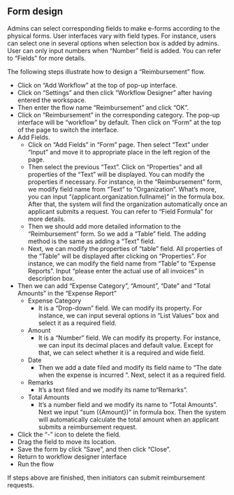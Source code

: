 ## Form design
Admins can select corresponding fields to make e-forms according to the physical forms. User interfaces vary with field types. For instance, users can select one in several options when selection box is added by admins. User can only input numbers when “Number” field is added. You can refer to “Fields” for more details.

The following steps illustrate how to design a “Reimbursement” flow.
- Click on “Add Workflow” at the top of pop-up interface.
- Click on “Settings” and then click “Workflow Designer” after having entered the workspace.
- Then enter the flow name “Reimbursement” and click “OK”.
- Click on “Reimbursement” in the corresponding category. The pop-up interface will be “workflow” by default. Then click on “Form” at the top of the page to switch the interface.
- Add Fields.
  - Click on “Add Fields” in “Form” page. Then select “Text” under “Input” and move it to appropriate place in the left region of the page.
  - Then select the previous “Text”. Click on “Properties” and all properties of the “Text” will be displayed. You can modify the properties if necessary. For instance, in the “Reimbursement” form, we modify field name from “Text” to “Organization”. What’s more, you can input “(applicant.organization.fullname)” in the formula box. After that, the system will find the organization automatically once an applicant submits a request. You can refer to “Field Formula” for more details.
  - Then we should add more detailed information to the “Reimbursement” form. So we add a “Table” field. The adding method is the same as adding a “Text” field.
  - Next, we can modify the properties of “table” field. All properties of the “Table” will be displayed after clicking on “Properties”. For instance, we can modify the field name from “Table” to “Expense Reports”. Input “please enter the actual use of all invoices” in description box.
- Then we can add “Expense Category”, “Amount”, “Date” and “Total Amounts” in the “Expense Report”
  - Expense Category
      - It is a “Drop-down” field. We can modify its property. For instance, we can input several options in “List Values” box and select it as a required field.
  - Amount
      - It is a “Number” field. We can modify its property. For instance, we can input its decimal places and default value. Except for that, we can select whether it is a required and wide field.
  -	Date
      - Then we add a date filed and modify its field name to “The date when the expense is incurred ”. Next, select it as a required field.
  - Remarks
      - It’s a text filed and we modify its name to“Remarks”.
  - Total Amounts
      - It’s a number field and we modify its name to “Total Amounts”. Next we input “sum ({Amount})” in formula box. Then the system will automatically calculate the total amount when an applicant submits a reimbursement request.
- Click the “-” icon to delete the field.
- Drag the field to move its location.
- Save the form by click “Save”, and then click “Close”.
- Return to workflow designer interface 
- Run the flow 

If steps above are finished, then initiators can submit reimbursement requests.

